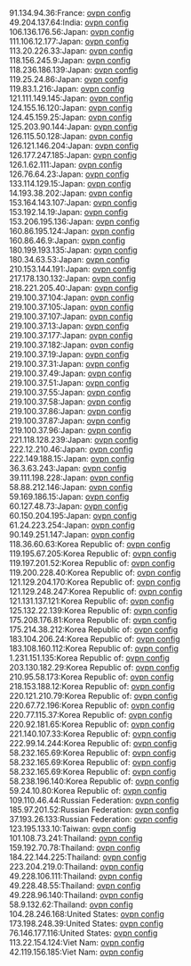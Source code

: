 91.134.94.36:France: [ovpn config](vpn/91_134_94_36.ovpn)  
49.204.137.64:India: [ovpn config](vpn/49_204_137_64.ovpn)  
106.136.176.56:Japan: [ovpn config](vpn/106_136_176_56.ovpn)  
111.106.12.177:Japan: [ovpn config](vpn/111_106_12_177.ovpn)  
113.20.226.33:Japan: [ovpn config](vpn/113_20_226_33.ovpn)  
118.156.245.9:Japan: [ovpn config](vpn/118_156_245_9.ovpn)  
118.236.186.139:Japan: [ovpn config](vpn/118_236_186_139.ovpn)  
119.25.24.86:Japan: [ovpn config](vpn/119_25_24_86.ovpn)  
119.83.1.216:Japan: [ovpn config](vpn/119_83_1_216.ovpn)  
121.111.149.145:Japan: [ovpn config](vpn/121_111_149_145.ovpn)  
124.155.16.120:Japan: [ovpn config](vpn/124_155_16_120.ovpn)  
124.45.159.25:Japan: [ovpn config](vpn/124_45_159_25.ovpn)  
125.203.90.144:Japan: [ovpn config](vpn/125_203_90_144.ovpn)  
126.115.50.128:Japan: [ovpn config](vpn/126_115_50_128.ovpn)  
126.121.146.204:Japan: [ovpn config](vpn/126_121_146_204.ovpn)  
126.177.247.185:Japan: [ovpn config](vpn/126_177_247_185.ovpn)  
126.1.62.111:Japan: [ovpn config](vpn/126_1_62_111.ovpn)  
126.76.64.23:Japan: [ovpn config](vpn/126_76_64_23.ovpn)  
133.114.129.15:Japan: [ovpn config](vpn/133_114_129_15.ovpn)  
14.193.38.202:Japan: [ovpn config](vpn/14_193_38_202.ovpn)  
153.164.143.107:Japan: [ovpn config](vpn/153_164_143_107.ovpn)  
153.192.14.19:Japan: [ovpn config](vpn/153_192_14_19.ovpn)  
153.206.195.136:Japan: [ovpn config](vpn/153_206_195_136.ovpn)  
160.86.195.124:Japan: [ovpn config](vpn/160_86_195_124.ovpn)  
160.86.46.9:Japan: [ovpn config](vpn/160_86_46_9.ovpn)  
180.199.193.135:Japan: [ovpn config](vpn/180_199_193_135.ovpn)  
180.34.63.53:Japan: [ovpn config](vpn/180_34_63_53.ovpn)  
210.153.144.191:Japan: [ovpn config](vpn/210_153_144_191.ovpn)  
217.178.130.132:Japan: [ovpn config](vpn/217_178_130_132.ovpn)  
218.221.205.40:Japan: [ovpn config](vpn/218_221_205_40.ovpn)  
219.100.37.104:Japan: [ovpn config](vpn/219_100_37_104.ovpn)  
219.100.37.105:Japan: [ovpn config](vpn/219_100_37_105.ovpn)  
219.100.37.107:Japan: [ovpn config](vpn/219_100_37_107.ovpn)  
219.100.37.13:Japan: [ovpn config](vpn/219_100_37_13.ovpn)  
219.100.37.177:Japan: [ovpn config](vpn/219_100_37_177.ovpn)  
219.100.37.182:Japan: [ovpn config](vpn/219_100_37_182.ovpn)  
219.100.37.19:Japan: [ovpn config](vpn/219_100_37_19.ovpn)  
219.100.37.31:Japan: [ovpn config](vpn/219_100_37_31.ovpn)  
219.100.37.49:Japan: [ovpn config](vpn/219_100_37_49.ovpn)  
219.100.37.51:Japan: [ovpn config](vpn/219_100_37_51.ovpn)  
219.100.37.55:Japan: [ovpn config](vpn/219_100_37_55.ovpn)  
219.100.37.58:Japan: [ovpn config](vpn/219_100_37_58.ovpn)  
219.100.37.86:Japan: [ovpn config](vpn/219_100_37_86.ovpn)  
219.100.37.87:Japan: [ovpn config](vpn/219_100_37_87.ovpn)  
219.100.37.96:Japan: [ovpn config](vpn/219_100_37_96.ovpn)  
221.118.128.239:Japan: [ovpn config](vpn/221_118_128_239.ovpn)  
222.12.210.46:Japan: [ovpn config](vpn/222_12_210_46.ovpn)  
222.149.188.15:Japan: [ovpn config](vpn/222_149_188_15.ovpn)  
36.3.63.243:Japan: [ovpn config](vpn/36_3_63_243.ovpn)  
39.111.198.228:Japan: [ovpn config](vpn/39_111_198_228.ovpn)  
58.88.212.146:Japan: [ovpn config](vpn/58_88_212_146.ovpn)  
59.169.186.15:Japan: [ovpn config](vpn/59_169_186_15.ovpn)  
60.127.48.73:Japan: [ovpn config](vpn/60_127_48_73.ovpn)  
60.150.204.195:Japan: [ovpn config](vpn/60_150_204_195.ovpn)  
61.24.223.254:Japan: [ovpn config](vpn/61_24_223_254.ovpn)  
90.149.251.147:Japan: [ovpn config](vpn/90_149_251_147.ovpn)  
118.36.60.63:Korea Republic of: [ovpn config](vpn/118_36_60_63.ovpn)  
119.195.67.205:Korea Republic of: [ovpn config](vpn/119_195_67_205.ovpn)  
119.197.201.52:Korea Republic of: [ovpn config](vpn/119_197_201_52.ovpn)  
119.200.228.40:Korea Republic of: [ovpn config](vpn/119_200_228_40.ovpn)  
121.129.204.170:Korea Republic of: [ovpn config](vpn/121_129_204_170.ovpn)  
121.129.248.247:Korea Republic of: [ovpn config](vpn/121_129_248_247.ovpn)  
121.131.137.121:Korea Republic of: [ovpn config](vpn/121_131_137_121.ovpn)  
125.132.22.139:Korea Republic of: [ovpn config](vpn/125_132_22_139.ovpn)  
175.208.176.81:Korea Republic of: [ovpn config](vpn/175_208_176_81.ovpn)  
175.214.38.212:Korea Republic of: [ovpn config](vpn/175_214_38_212.ovpn)  
183.104.206.24:Korea Republic of: [ovpn config](vpn/183_104_206_24.ovpn)  
183.108.160.112:Korea Republic of: [ovpn config](vpn/183_108_160_112.ovpn)  
1.231.151.135:Korea Republic of: [ovpn config](vpn/1_231_151_135.ovpn)  
203.130.182.29:Korea Republic of: [ovpn config](vpn/203_130_182_29.ovpn)  
210.95.58.173:Korea Republic of: [ovpn config](vpn/210_95_58_173.ovpn)  
218.153.188.12:Korea Republic of: [ovpn config](vpn/218_153_188_12.ovpn)  
220.121.210.79:Korea Republic of: [ovpn config](vpn/220_121_210_79.ovpn)  
220.67.72.196:Korea Republic of: [ovpn config](vpn/220_67_72_196.ovpn)  
220.77.115.37:Korea Republic of: [ovpn config](vpn/220_77_115_37.ovpn)  
220.92.181.65:Korea Republic of: [ovpn config](vpn/220_92_181_65.ovpn)  
221.140.107.33:Korea Republic of: [ovpn config](vpn/221_140_107_33.ovpn)  
222.99.14.244:Korea Republic of: [ovpn config](vpn/222_99_14_244.ovpn)  
58.232.165.69:Korea Republic of: [ovpn config](vpn/58_232_165_69.ovpn)  
58.232.165.69:Korea Republic of: [ovpn config](vpn/58_232_165_69.ovpn)  
58.232.165.69:Korea Republic of: [ovpn config](vpn/58_232_165_69.ovpn)  
58.238.196.140:Korea Republic of: [ovpn config](vpn/58_238_196_140.ovpn)  
59.24.10.80:Korea Republic of: [ovpn config](vpn/59_24_10_80.ovpn)  
109.110.46.44:Russian Federation: [ovpn config](vpn/109_110_46_44.ovpn)  
185.97.201.52:Russian Federation: [ovpn config](vpn/185_97_201_52.ovpn)  
37.193.26.133:Russian Federation: [ovpn config](vpn/37_193_26_133.ovpn)  
123.195.133.10:Taiwan: [ovpn config](vpn/123_195_133_10.ovpn)  
101.108.73.241:Thailand: [ovpn config](vpn/101_108_73_241.ovpn)  
159.192.70.78:Thailand: [ovpn config](vpn/159_192_70_78.ovpn)  
184.22.144.225:Thailand: [ovpn config](vpn/184_22_144_225.ovpn)  
223.204.219.0:Thailand: [ovpn config](vpn/223_204_219_0.ovpn)  
49.228.106.111:Thailand: [ovpn config](vpn/49_228_106_111.ovpn)  
49.228.48.55:Thailand: [ovpn config](vpn/49_228_48_55.ovpn)  
49.228.96.140:Thailand: [ovpn config](vpn/49_228_96_140.ovpn)  
58.9.132.62:Thailand: [ovpn config](vpn/58_9_132_62.ovpn)  
104.28.246.168:United States: [ovpn config](vpn/104_28_246_168.ovpn)  
173.198.248.39:United States: [ovpn config](vpn/173_198_248_39.ovpn)  
76.146.177.116:United States: [ovpn config](vpn/76_146_177_116.ovpn)  
113.22.154.124:Viet Nam: [ovpn config](vpn/113_22_154_124.ovpn)  
42.119.156.185:Viet Nam: [ovpn config](vpn/42_119_156_185.ovpn)  
